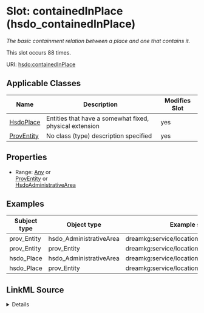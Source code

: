 

# Slot: containedInPlace (hsdo_containedInPlace)


_The basic containment relation between a place and one that contains it._






This slot occurs 88 times.


URI: [hsdo:containedInPlace](http://schema.org/containedInPlace)



<!-- no inheritance hierarchy -->





## Applicable Classes

| Name | Description | Modifies Slot |
| --- | --- | --- |
| [HsdoPlace](../classes/HsdoPlace.md) | Entities that have a somewhat fixed, physical extension |  yes  |
| [ProvEntity](../classes/ProvEntity.md) | No class (type) description specified |  yes  |







## Properties

* Range: [Any](../classes/Any.md)&nbsp;or&nbsp;<br />[ProvEntity](../classes/ProvEntity.md)&nbsp;or&nbsp;<br />[HsdoAdministrativeArea](../classes/HsdoAdministrativeArea.md)






## Examples

| Subject type | Object type | Example subject | Example object | Occurrences |
| --- | --- | --- | --- | --- |
| prov_Entity | hsdo_AdministrativeArea | dreamkg:service/location/4542572480692224 | dreamkg:zip/19153 | 88 |
| prov_Entity | prov_Entity | dreamkg:service/location/4542572480692224 | dreamkg:zip/19153 | 88 |
| hsdo_Place | hsdo_AdministrativeArea | dreamkg:service/location/4542572480692224 | dreamkg:zip/19153 | 88 |
| hsdo_Place | prov_Entity | dreamkg:service/location/4542572480692224 | dreamkg:zip/19153 | 88 |




## LinkML Source

<details>

```yaml
name: hsdo_containedInPlace
annotations:
  count:
    tag: count
    value: 88
description: The basic containment relation between a place and one that contains
  it.
title: containedInPlace
examples:
- object:
    example_object: dreamkg:zip/19153
    example_object_type: hsdo_AdministrativeArea
    example_predicate: hsdo:containedInPlace
    example_subject: dreamkg:service/location/4542572480692224
    example_subject_type: prov_Entity
- object:
    example_object: dreamkg:zip/19153
    example_object_type: prov_Entity
    example_predicate: hsdo:containedInPlace
    example_subject: dreamkg:service/location/4542572480692224
    example_subject_type: prov_Entity
- object:
    example_object: dreamkg:zip/19153
    example_object_type: hsdo_AdministrativeArea
    example_predicate: hsdo:containedInPlace
    example_subject: dreamkg:service/location/4542572480692224
    example_subject_type: hsdo_Place
- object:
    example_object: dreamkg:zip/19153
    example_object_type: prov_Entity
    example_predicate: hsdo:containedInPlace
    example_subject: dreamkg:service/location/4542572480692224
    example_subject_type: hsdo_Place
from_schema: dream-kg
rank: 1000
slot_uri: hsdo:containedInPlace
alias: hsdo_containedInPlace
domain_of:
- hsdo_Place
- prov_Entity
range: Any
any_of:
- range: prov_Entity
- range: hsdo_AdministrativeArea

```
</details>